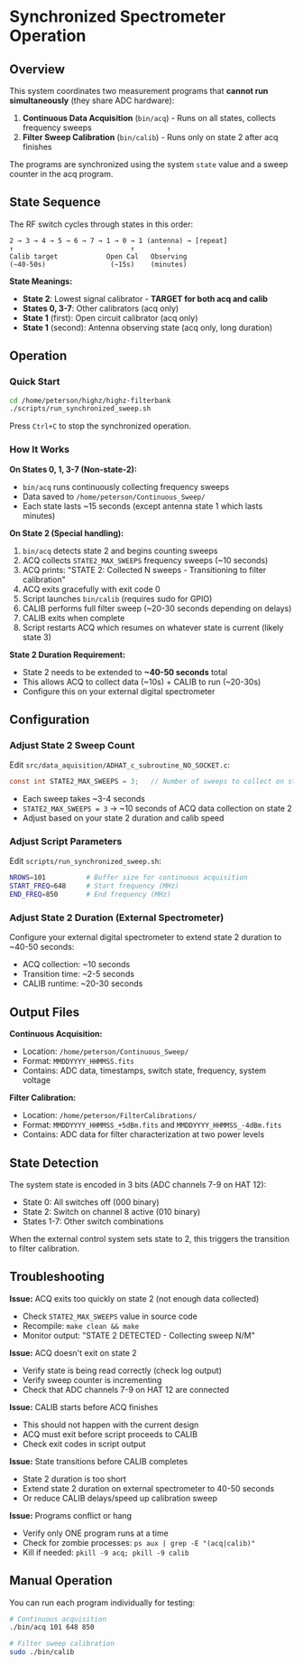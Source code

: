 # Synchronized Spectrometer Operation

## Overview

This system coordinates two measurement programs that **cannot run simultaneously** (they share ADC hardware):

1. **Continuous Data Acquisition** (`bin/acq`) - Runs on all states, collects frequency sweeps
2. **Filter Sweep Calibration** (`bin/calib`) - Runs only on state 2 after acq finishes

The programs are synchronized using the system `state` value and a sweep counter in the acq program.

## State Sequence

The RF switch cycles through states in this order:

```
2 → 3 → 4 → 5 → 6 → 7 → 1 → 0 → 1 (antenna) → [repeat]
↑                             ↑        ↑
Calib target            Open Cal   Observing
(~40-50s)                (~15s)    (minutes)
```

**State Meanings:**
- **State 2**: Lowest signal calibrator - **TARGET for both acq and calib**
- **States 0, 3-7**: Other calibrators (acq only)
- **State 1** (first): Open circuit calibrator (acq only)
- **State 1** (second): Antenna observing state (acq only, long duration)

## Operation

### Quick Start

```bash
cd /home/peterson/highz/highz-filterbank
./scripts/run_synchronized_sweep.sh
```

Press `Ctrl+C` to stop the synchronized operation.

### How It Works

**On States 0, 1, 3-7 (Non-state-2):**
- `bin/acq` runs continuously collecting frequency sweeps
- Data saved to `/home/peterson/Continuous_Sweep/`
- Each state lasts ~15 seconds (except antenna state 1 which lasts minutes)

**On State 2 (Special handling):**
1. `bin/acq` detects state 2 and begins counting sweeps
2. ACQ collects `STATE2_MAX_SWEEPS` frequency sweeps (~10 seconds)
3. ACQ prints: "STATE 2: Collected N sweeps - Transitioning to filter calibration"
4. ACQ exits gracefully with exit code 0
5. Script launches `bin/calib` (requires sudo for GPIO)
6. CALIB performs full filter sweep (~20-30 seconds depending on delays)
7. CALIB exits when complete
8. Script restarts ACQ which resumes on whatever state is current (likely state 3)

**State 2 Duration Requirement:**
- State 2 needs to be extended to **~40-50 seconds** total
- This allows ACQ to collect data (~10s) + CALIB to run (~20-30s)
- Configure this on your external digital spectrometer

## Configuration

### Adjust State 2 Sweep Count

Edit `src/data_aquisition/ADHAT_c_subroutine_NO_SOCKET.c`:

```c
const int STATE2_MAX_SWEEPS = 3;   // Number of sweeps to collect on state 2
```

- Each sweep takes ~3-4 seconds
- `STATE2_MAX_SWEEPS = 3` → ~10 seconds of ACQ data collection on state 2
- Adjust based on your state 2 duration and calib speed

### Adjust Script Parameters

Edit `scripts/run_synchronized_sweep.sh`:

```bash
NROWS=101          # Buffer size for continuous acquisition
START_FREQ=648     # Start frequency (MHz)
END_FREQ=850       # End frequency (MHz)
```

### Adjust State 2 Duration (External Spectrometer)

Configure your external digital spectrometer to extend state 2 duration to ~40-50 seconds:
- ACQ collection: ~10 seconds
- Transition time: ~2-5 seconds
- CALIB runtime: ~20-30 seconds

## Output Files

**Continuous Acquisition:**
- Location: `/home/peterson/Continuous_Sweep/`
- Format: `MMDDYYYY_HHMMSS.fits`
- Contains: ADC data, timestamps, switch state, frequency, system voltage

**Filter Calibration:**
- Location: `/home/peterson/FilterCalibrations/`
- Format: `MMDDYYYY_HHMMSS_+5dBm.fits` and `MMDDYYYY_HHMMSS_-4dBm.fits`
- Contains: ADC data for filter characterization at two power levels

## State Detection

The system state is encoded in 3 bits (ADC channels 7-9 on HAT 12):
- State 0: All switches off (000 binary)
- State 2: Switch on channel 8 active (010 binary)
- States 1-7: Other switch combinations

When the external control system sets state to 2, this triggers the transition to filter calibration.

## Troubleshooting

**Issue:** ACQ exits too quickly on state 2 (not enough data collected)
- Check `STATE2_MAX_SWEEPS` value in source code
- Recompile: `make clean && make`
- Monitor output: "STATE 2 DETECTED - Collecting sweep N/M"

**Issue:** ACQ doesn't exit on state 2
- Verify state is being read correctly (check log output)
- Verify sweep counter is incrementing
- Check that ADC channels 7-9 on HAT 12 are connected

**Issue:** CALIB starts before ACQ finishes  
- This should not happen with the current design
- ACQ must exit before script proceeds to CALIB
- Check exit codes in script output

**Issue:** State transitions before CALIB completes
- State 2 duration is too short
- Extend state 2 duration on external spectrometer to 40-50 seconds
- Or reduce CALIB delays/speed up calibration sweep

**Issue:** Programs conflict or hang
- Verify only ONE program runs at a time
- Check for zombie processes: `ps aux | grep -E "(acq|calib)"`
- Kill if needed: `pkill -9 acq; pkill -9 calib`

## Manual Operation

You can run each program individually for testing:

```bash
# Continuous acquisition
./bin/acq 101 648 850

# Filter sweep calibration
sudo ./bin/calib
```
